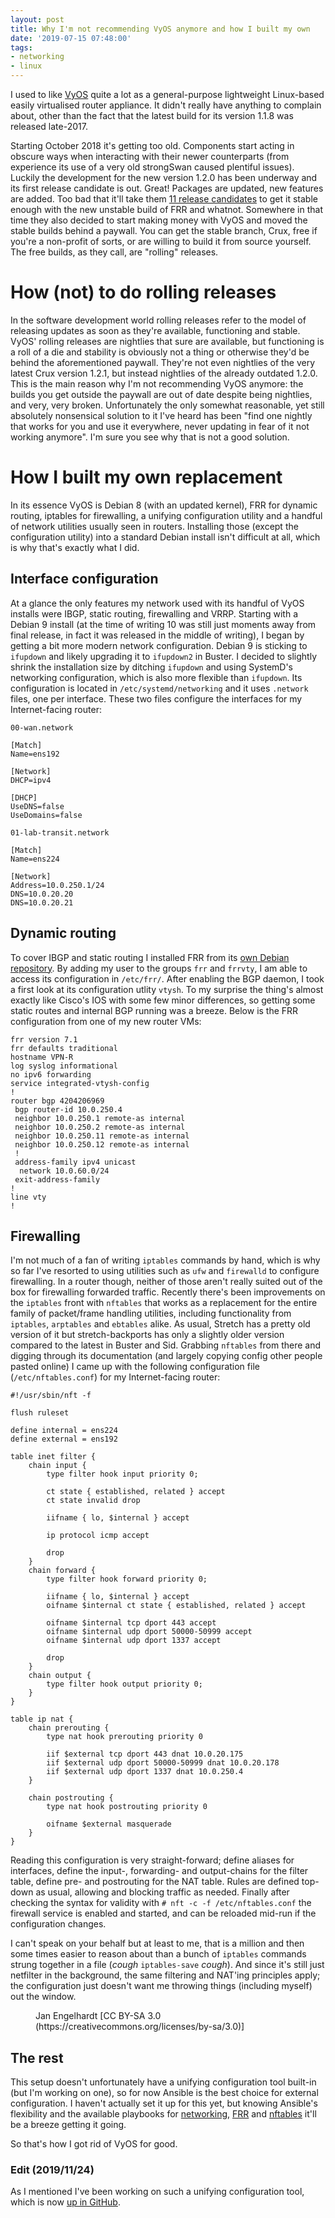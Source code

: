 ```yaml
---
layout: post
title: Why I'm not recommending VyOS anymore and how I built my own
date: '2019-07-15 07:48:00'
tags:
- networking
- linux
---
```


I used to like [VyOS](https://vyos.io/'') quite a lot as a general-purpose lightweight Linux-based easily virtualised router appliance. It didn't really have anything to complain about, other than the fact that the latest build for its version 1.1.8 was released late-2017.

Starting October 2018 it's getting too old. Components start acting in obscure ways when interacting with their newer counterparts (from experience its use of a very old strongSwan caused plentiful issues). Luckily the development for the new version 1.2.0 has been underway and its first release candidate is out. Great! Packages are updated, new features are added. Too bad that it'll take them [11 release candidates](https://blog.vyos.io/vyos-1.2.0-rc11-is-available-for-download) to get it stable enough with the new unstable build of FRR and whatnot. Somewhere in that time they also decided to start making money with VyOS and moved the stable builds behind a paywall. You can get the stable branch, Crux, free if you're a non-profit of sorts, or are willing to build it from source yourself. The free builds, as they call, are "rolling" releases.

# How (not) to do rolling releases

In the software development world rolling releases refer to the model of releasing updates as soon as they're available, functioning and stable. VyOS' rolling releases are nightlies that sure are available, but functioning is a roll of a die and stability is obviously not a thing or otherwise they'd be behind the aforementioned paywall. They're not even nightlies of the very latest Crux version 1.2.1, but instead nightlies of the already outdated 1.2.0. This is the main reason why I'm not recommending VyOS anymore: the builds you get outside the paywall are out of date despite being nightlies, and very, very broken. Unfortunately the only somewhat reasonable, yet still absolutely nonsensical solution to it I've heard has been "find one nightly that works for you and use it everywhere, never updating in fear of it not working anymore". I'm sure you see why that is not a good solution.

# How I built my own replacement

In its essence VyOS is Debian 8 (with an updated kernel), FRR for dynamic routing, iptables for firewalling, a unifying configuration utility and a handful of network utilities usually seen in routers. Installing those (except the configuration utility) into a standard Debian install isn't difficult at all, which is why that's exactly what I did.

## Interface configuration
<!--kg-card-begin: markdown-->

At a glance the only features my network used with its handful of VyOS installs were IBGP, static routing, firewalling and VRRP. Starting with a Debian 9 install (at the time of writing 10 was still just moments away from final release, in fact it was released in the middle of writing), I began by getting a bit more modern network configuration. Debian 9 is sticking to `ifupdown` and likely upgrading it to `ifupdown2` in Buster. I decided to slightly shrink the installation size by ditching `ifupdown` and using SystemD's networking configuration, which is also more flexible than `ifupdown`. Its configuration is located in `/etc/systemd/networking` and it uses `.network` files, one per interface. These two files configure the interfaces for my Internet-facing router:

`00-wan.network`

    [Match]
    Name=ens192
    
    [Network]
    DHCP=ipv4
    
    [DHCP]
    UseDNS=false
    UseDomains=false

`01-lab-transit.network`

    [Match]
    Name=ens224
    
    [Network]
    Address=10.0.250.1/24
    DNS=10.0.20.20
    DNS=10.0.20.21

<!--kg-card-end: markdown-->
## Dynamic routing
<!--kg-card-begin: markdown-->

To cover IBGP and static routing I installed FRR from its [own Debian repository](https://deb.frrouting.org/). By adding my user to the groups `frr` and `frrvty`, I am able to access its configuration in `/etc/frr/`. After enabling the BGP daemon, I took a first look at its configuration utlity `vtysh`. To my surprise the thing's almost exactly like Cisco's IOS with some few minor differences, so getting some static routes and internal BGP running was a breeze. Below is the FRR configuration from one of my new router VMs:

    frr version 7.1
    frr defaults traditional
    hostname VPN-R
    log syslog informational
    no ipv6 forwarding
    service integrated-vtysh-config
    !
    router bgp 4204206969
     bgp router-id 10.0.250.4
     neighbor 10.0.250.1 remote-as internal
     neighbor 10.0.250.2 remote-as internal
     neighbor 10.0.250.11 remote-as internal
     neighbor 10.0.250.12 remote-as internal
     !
     address-family ipv4 unicast
      network 10.0.60.0/24
     exit-address-family
    !
    line vty
    !

<!--kg-card-end: markdown-->
## Firewalling
<!--kg-card-begin: markdown-->

I'm not much of a fan of writing `iptables` commands by hand, which is why so far I've resorted to using utilities such as `ufw` and `firewalld` to configure firewalling. In a router though, neither of those aren't really suited out of the box for firewalling forwarded traffic. Recently there's been improvements on the `iptables` front with `nftables` that works as a replacement for the entire family of packet/frame handling utilities, including functionality from `iptables`, `arptables` and `ebtables` alike. As usual, Stretch has a pretty old version of it but stretch-backports has only a slightly older version compared to the latest in Buster and Sid. Grabbing `nftables` from there and digging through its documentation (and largely copying config other people pasted online) I came up with the following configuration file (`/etc/nftables.conf`) for my Internet-facing router:

    #!/usr/sbin/nft -f
    
    flush ruleset
    
    define internal = ens224
    define external = ens192
    
    table inet filter {
    	chain input {
    		type filter hook input priority 0;
    
    		ct state { established, related } accept
    		ct state invalid drop
    
    		iifname { lo, $internal } accept
    
    		ip protocol icmp accept
    
    		drop
    	}
    	chain forward {
    		type filter hook forward priority 0;
    
    		iifname { lo, $internal } accept
    		oifname $internal ct state { established, related } accept
    
    		oifname $internal tcp dport 443 accept
    		oifname $internal udp dport 50000-50999 accept
    		oifname $internal udp dport 1337 accept
    
    		drop
    	}
    	chain output {
    		type filter hook output priority 0;
    	}
    }
    
    table ip nat {
    	chain prerouting {
    		type nat hook prerouting priority 0
    
    		iif $external tcp dport 443 dnat 10.0.20.175
    		iif $external udp dport 50000-50999 dnat 10.0.20.178
    		iif $external udp dport 1337 dnat 10.0.250.4
    	}
    
    	chain postrouting {
    		type nat hook postrouting priority 0
    
    		oifname $external masquerade
    	}
    }

Reading this configuration is very straight-forward; define aliases for interfaces, define the input-, forwarding- and output-chains for the filter table, define pre- and postrouting for the NAT table. Rules are defined top-down as usual, allowing and blocking traffic as needed. Finally after checking the syntax for validity with `# nft -c -f /etc/nftables.conf` the firewall service is enabled and started, and can be reloaded mid-run if the configuration changes.

I can't speak on your behalf but at least to me, that is a million and then some times easier to reason about than a bunch of `iptables` commands strung together in a file (_cough_ `iptables-save` _cough_). And since it's still just netfilter in the background, the same filtering and NAT'ing principles apply; the configuration just doesn't want me throwing things (including myself) out the window.

<!--kg-card-end: markdown--><figure class="kg-card kg-image-card kg-card-hascaption"><img src="/content/images/2019/07/image.png" class="kg-image" alt loading="lazy"><figcaption>Jan Engelhardt [CC BY-SA 3.0 (https://creativecommons.org/licenses/by-sa/3.0)]</figcaption></figure>
## The rest

This setup doesn't unfortunately have a unifying configuration tool built-in (but I'm working on one), so for now Ansible is the best choice for external configuration. I haven't actually set it up for this yet, but knowing Ansible's flexibility and the available playbooks for [networking](https://github.com/aruhier/ansible-role-systemd-networkd), [FRR](https://github.com/mrlesmithjr/ansible-frr) and [nftables](https://github.com/ipr-cnrs/nftables) it'll be a breeze getting it going.

So that's how I got rid of VyOS for good.

### Edit (2019/11/24)

As I mentioned I've been working on such a unifying configuration tool, which is now [up in GitHub](https://github.com/Spanfile/Routing-Platform).

